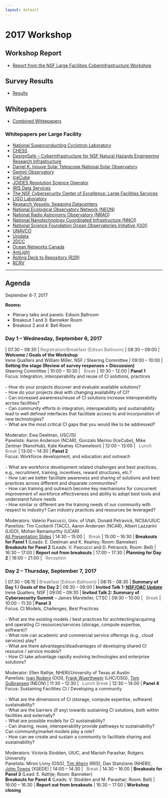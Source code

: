 ```yaml
---
layout: default
---
```


# 2017 Workshop

## Workshop Report

- [Report from the NSF Large Facilities Cyberinfrastructure Workshop](/assets/reports/facilitiesci-workshop-report-11-17.pdf)

## Survey Results 

- [Results](/assets/2017/REVISED__Survey_Response_09-28-2017.pdf)

## Whitepapers

- [Combined Whitepapers](/assets/2017/facilities-ci-whitepapers-combined.pdf)

### Whitepapers per Large Facility
- [National Superconducting Cyclotron Laboratory](/assets/2017/whitepapers/2017NSFLFCIWS_whitepaper.pdf)
- [CHESS](/assets/2017/whitepapers/chess-ci.pdf)
- [DesignSafe – Cyberinfrastructure for NSF Natural Hazards Engineering Research Infrastructure](/assets/2017/whitepapers/DesignSafe_NSF_LF_CI_Workshop_White_Paper1.docx)
- [Daniel K. Inouye Solar Telescope National Solar Observatory](/assets/2017/whitepapers/DKIST_-_NSF_Cyberinfrastructure_Facilities_Whitepaper.docx)
- [Gemini Observatory](/assets/2017/whitepapers/GeminiWhitepaper.pdf)
- [IceCube](/assets/2017/whitepapers/IceCubeComputingInfrastructureOverview-NSFCIwhitepaper.pdf)
- [JOIDES Resolution Science Operator](/assets/2017/whitepapers/IODP_JRSO_CI_OverviewJun_2017.pdf)
- [IRIS Data Services](/assets/2017/whitepapers/IRIS_WHitepaper.docx)
- [The NSF Cybersecurity Center of Excellence: Large Facilities Services](/assets/2017/whitepapers/LFCIWorkshopWhitepaper-3.pdf)
- [LIGO Laboratory](/assets/2017/whitepapers/LIGO-T1700267-v1.pdf)
- [Research Vessels: Seagoing Datacenters](/assets/2017/whitepapers/MeyerResearchVesselsSeagoingDatacenters--NSFLargeFacilitiesworkshopwhitepaper2017-06.pdf)
- [National Ecological Observatory Network (NEON)](/assets/2017/whitepapers/NEON_CI_Overview.docx)
- [National Radio Astronomy Observatory (NRAO)](/assets/2017/whitepapers/NRAO_NSF_Large_Facilities_CyberInfrastructure_Workshop.pdf)
- [National Nanotechnology Coordinated Infrastructure (NNCI)](/assets/2017/whitepapers/NSF_Cyber_Infrastructure_NNCI.docx)
- [National Science Foundation Ocean Observatories Initiative (OOI)](/assets/2017/whitepapers/OOI_CI_white_paper_2017.pdf)
- [UNAVCO](/assets/2017/whitepapers/UNAVCO_white_paper.pdf)
- [Unidata](/assets/2017/whitepapers/Unidata_CI_Facilities_Workshop.docx)
- [2DCC](/assets/2017/whitepapers/2DCC_CI_white_paper_2017.pdf)
- [Ocean Networks Canada](/assets/2017/whitepapers/ONC_CI_2017.pdf)
- [AmLight](/assets/2017/whitepapers/AmLight_CI_white_paper_2017.pdf)
- [Rolling Deck to Repository (R2R)](/assets/2017/whitepapers/R2R_CI_white_paper_2017.pdf)
- [RCRV](/assets/2017/whitepapers/RCRV_CI_white_paper_2017.pdf)

______________

## Agenda

September 6-7, 2017

**Rooms:**
- Plenary talks and panels:   Edison Ballroom
- Breakout 1 and 3: Banneker Room
- Breakout 2 and 4: Bell Room

### Day 1 – Wednesday, September 6, 2017

| 07:30 – 08:30	| <span style="color: #666">Registration/Breakfast (Edison Ballroom)</span>
| 08:30 – 09:00	| **Welcome / Goals of the Workshop**<br />Irene Qualters and William Miller, NSF / Steering Committee
| 09:00 – 10:00	| **Setting the stage (Review of survey responses + Discussion)**<br />Steering Committee
| 10:00 – 10:30	| <span style="color: #666"><i class="fas fa-coffee"></i>&nbsp;&nbsp;Break</span>
| 10:30 – 12:00	| **Panel 1**<br />Focus: Integration, interoperability and reuse of CI solutions, practices<br /><br />- How do your projects discover and evaluate available solutions?<br />- How do your projects deal with changing availability of CI?<br />- Can increased awareness/reuse of CI solutions increase interoperability across facilities?<br />- Can community efforts in integration, interoperability and sustainability lead to well defined interfaces that facilitate access to and incorporation of new technologies?<br />- What are the most critical CI gaps that you would like to be addressed?<br /><br />Moderator: Ewa Deelman, USC/ISI<br />Panelists: Aaron Anderson (NCAR), Gonzalo Merino (IceCube), Mike Zentner (NanoHub), Kate Keahey (Chameleon)
| 12:00 – 13:00	| <span style="color: #666"><i class="fas fa-utensils"></i>&nbsp;&nbsp;Lunch Break</span>
| 13:00 – 14:30	| **Panel 2**<br />Focus: Workforce development, and education and outreach<br /><br />- What are workforce development related challenges and best practices, e.g., recruitment, training, incentives, reward structures, etc.?<br />- How can we better facilitate awareness and sharing of solutions and best practices across different and disparate communities?<br />- How can training and outreach become key mechanisms for concurrent improvement of workforce effectiveness and  ability to adopt best tools and understand future needs<br />- How similar or different are the training needs of our community with respect to industry? Can industry practices and resources be leveraged?<br /><br />Moderators: Valerio Pascucci, Univ. of Utah, Donald Petravick, NCSA/UIUC<br />Panelists: Tim Cockerill  (TACC),  Aaron Andersen (NCAR), Albert Lazzarini (LIGO), Mohan Ramamurthy (UCAR)<br />[All Presentation Slides]()
| 14:30 – 15:00	| <span style="color: #666"><i class="fas fa-coffee"></i>&nbsp;&nbsp;Break</span>
| 15:00 – 16:30	| **Breakouts for Panel 1** (Leads: E. Deelman and K. Keahey; Room: Banneker)<br />**Breakouts for Panel 2** (Leads: V. Pascucci and D. Petravick; Room: Bell)
| 16:30 – 17:00	| **Report out from breakouts**
| 17:00 – 17:30	| **Planning for Day 2**
| 18:00 – 21:00	| <span style="color: #666"><i class="fas fa-wine-glass-alt"></i>&nbsp;&nbsp;Reception</span>

### Day 2 – Thursday, September 7, 2017

| 07:30 – 08:15	| <span style="color: #666">Breakfast (Edison Ballroom)</span>
| 08:15 - 08:30 | **Summary of Day 1 / Goals of the Day 2**
| 08:30 – 09:00	| **Invited Talk 1: [NSF/OAC Update](/assets/2017/presentations/Large_Facilities_and_Cyberinfrastructure_Workshop.pptx)**<br />Irene Qualters, NSF
| 09:00 – 09:30	| **Invited Talk 2: Summary of Cybersecurity Summit** – James Marsteller, CTSC
| 09:30 – 10:00	| <span style="color: #666"><i class="fas fa-coffee"></i>&nbsp;&nbsp;Break</span>
| 10:00 – 11:30	| **Panel 3**<br />Focus: CI Models, Challenges, Best Practices<br /><br />- What are the existing models / best practices for architecting/acquiring and operating CI resources/services (storage, compute expertise, software)?<br />- What role can academic and commercial service offerings (e.g., cloud services) play?<br />- What are there advantages/disadvantages of developing shared CI resource / service models?<br />- How CI take advantage rapidly evolving technologies and enterprise solutions?<br /><br />Moderator: Ellen Rathje, NHERI/University of Texas at Austin<br />Panelists: [Ivan Rodero](/assets/2017/presentations/Rodero_OOI_large_facilities_ci_ooi-irodero.pptx) (OOI), [Frank Wuerthwein](/assets/2017/presentations/Wuerthwein_nsfFacilitiesSept6th.pptx) (LHC/OSG), [Tom Gulbransen](/assets/2017/presentations/NEONciNSF7sep17.pptx) (NEON)
| 11:30 – 12:30	| <span style="color: #666"><i class="fas fa-utensils"></i>&nbsp;&nbsp;Lunch Break</span>
| 12:30 – 14:00	| **Panel 4**<br />Focus: Sustaining Facilities CI / Developing a community<br /><br />- What are the dimensions of CI (storage, compute expertise, software) sustainability?<br />- What are the barriers (if any) towards sustaining CI solutions, both within facilities and externally?<br />- What are possible models for CI sustainability?<br />- Can sharing, reuse, interoperability provide pathways to sustainability? Can community/market models play a role?<br />- How can we create and sustain a community to facilitate sharing and sustainability?<br /><br />Moderators: Victoria Stodden, UIUC, and Manish Parashar, Rutgers University<br />Panelists: Miron Livny (OSG), [Tim Ahern](/assets/2017/presentations/Tim-Ahern-LargeFacilitiesCIWorkshop-Ahern.pptx) (IRIS), Dan Stanzione (NHERI), [John Towns](/assets/2017/presentations/FacilitiesCI_Panel4_Towns.pptx) (XSEDE)
| 14:00 – 14:30	| <span style="color: #666"><i class="fas fa-coffee"></i>&nbsp;&nbsp;Break</span>
| 14:30 – 16:00	| **Breakouts for Panel 3** (Lead: E. Rathje; Room: Banneker)<br />**Breakouts for Panel 4** (Leads: V. Stodden and M. Parashar; Room: Bell)
| 16:00 – 16:30	| **Report out from breakouts**
| 16:30 – 17:00	| **Workshop closing**
